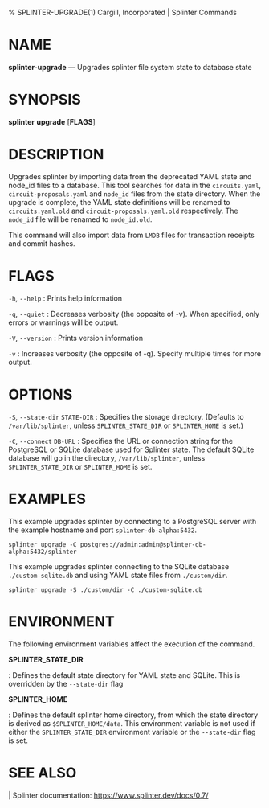 % SPLINTER-UPGRADE(1) Cargill, Incorporated | Splinter Commands
<!--
  Copyright 2018-2022 Cargill Incorporated
  Licensed under Creative Commons Attribution 4.0 International License
  https://creativecommons.org/licenses/by/4.0/
-->

NAME
====

**splinter-upgrade** — Upgrades splinter file system state to database state

SYNOPSIS
========

**splinter** **upgrade** \[**FLAGS**\]

DESCRIPTION
===========
Upgrades splinter by importing data from the deprecated YAML state and node_id
files to a database. This tool searches for data in the `circuits.yaml`,
`circuit-proposals.yaml` and `node_id` files from the state directory. When the
upgrade is complete, the YAML state definitions will be renamed to
`circuits.yaml.old` and `circuit-proposals.yaml.old` respectively. The `node_id`
file will be renamed to `node_id.old`.

This command will also import data from `LMDB` files for transaction receipts
and commit hashes.

FLAGS
=====

`-h`, `--help`
: Prints help information

`-q`, `--quiet`
: Decreases verbosity (the opposite of -v). When specified, only errors or
  warnings will be output.

`-V`, `--version`
: Prints version information

`-v`
: Increases verbosity (the opposite of -q). Specify multiple times for more
  output.

OPTIONS
=======
`-S`, `--state-dir` `STATE-DIR`
: Specifies the storage directory. (Defaults to `/var/lib/splinter`, unless
`SPLINTER_STATE_DIR` or `SPLINTER_HOME` is set.)

`-C`, `--connect` `DB-URL`
: Specifies the URL or connection string for the PostgreSQL or SQLite database
used for Splinter state. The default SQLite database will go in the directory,
`/var/lib/splinter`, unless `SPLINTER_STATE_DIR` or `SPLINTER_HOME` is set.

EXAMPLES
========
This example upgrades splinter by connecting to a PostgreSQL server
with the example hostname and port `splinter-db-alpha:5432`.

```
splinter upgrade -C postgres://admin:admin@splinter-db-alpha:5432/splinter
```

This example upgrades splinter connecting to the SQLite database
`./custom-sqlite.db` and using YAML state files from `./custom/dir`.

```
splinter upgrade -S ./custom/dir -C ./custom-sqlite.db
```

ENVIRONMENT
===========
The following environment variables affect the execution of the command.

**SPLINTER_STATE_DIR**

: Defines the default state directory for YAML state and SQLite. This is
overridden by the `--state-dir` flag

**SPLINTER_HOME**

: Defines the default splinter home directory, from which the state directory
is derived as `$SPLINTER_HOME/data`. This environment variable is not used if
either the `SPLINTER_STATE_DIR` environment variable or the `--state-dir` flag
is set.

SEE ALSO
========
| Splinter documentation: https://www.splinter.dev/docs/0.7/

